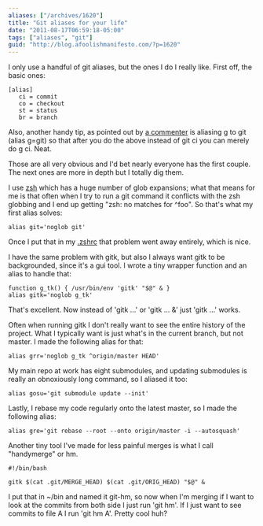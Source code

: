 ```yaml
---
aliases: ["/archives/1620"]
title: "Git aliases for your life"
date: "2011-08-17T06:59:18-05:00"
tags: ["aliases", "git"]
guid: "http://blog.afoolishmanifesto.com/?p=1620"
---
```

I only use a handful of git aliases, but the ones I do I really like. First off, the basic ones:

    [alias]
       ci = commit
       co = checkout
       st = status
       br = branch

Also, another handy tip, as pointed out by [a commenter](/archives/1616#comment-2597) is aliasing g to git (alias g=git) so that after you do the above instead of git ci you can merely do g ci. Neat.

Those are all very obvious and I'd bet nearly everyone has the first couple. The next ones are more in depth but I totally dig them.

I use [zsh](http://www.zsh.org/) which has a huge number of glob expansions; what that means for me is that often when I try to run a git command it conflicts with the zsh globbing and I end up getting "zsh: no matches for ^foo". So that's what my first alias solves:

    alias git='noglob git'

Once I put that in my [.zshrc](https://github.com/frioux/dotfiles/blob/2b44e672f0302bb9a80d5bd890c9af7ca9d9202c/zsh/rc/S50_aliases#L149) that problem went away entirely, which is nice.

I have the same problem with gitk, but also I always want gitk to be backgrounded, since it's a gui tool. I wrote a tiny wrapper function and an alias to handle that:

    function g_tk() { /usr/bin/env 'gitk' "$@" & }
    alias gitk='noglob g_tk'

That's excellent. Now instead of 'gitk ...' or 'gitk ... &' just 'gitk ...' works.

Often when running gitk I don't really want to see the entire history of the project. What I typically want is just what's in the current branch, but not master. I made the following alias for that:

    alias grr='noglob g_tk ^origin/master HEAD'

My main repo at work has eight submodules, and updating submodules is really an obnoxiously long command, so I aliased it too:

    alias gosu='git submodule update --init'

Lastly, I rebase my code regularly onto the latest master, so I made the following alias:

    alias gre='git rebase --root --onto origin/master -i --autosquash'

Another tiny tool I've made for less painful merges is what I call "handymerge" or hm.

    #!/bin/bash

    gitk $(cat .git/MERGE_HEAD) $(cat .git/ORIG_HEAD) "$@" &

I put that in ~/bin and named it git-hm, so now when I'm merging if I want to look at the commits from both side I just run 'git hm'. If I just want to see commits to file A I run 'git hm A'. Pretty cool huh?
